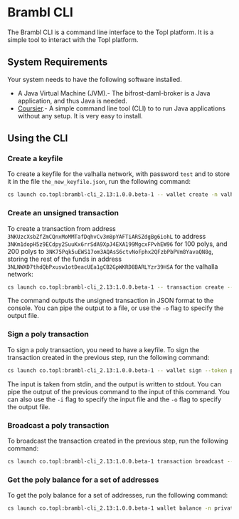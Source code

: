 # Brambl CLI

The Brambl CLI is a command line interface to the Topl platform. It is a simple tool to interact with the Topl platform.

## System Requirements

Your system needs to have the following software installed.

- A Java Virtual Machine (JVM).- The bifrost-daml-broker is a Java application, and thus Java is needed.
- [Coursier](https://get-coursier.io/docs/cli-installation).- A simple command line tool (CLI) to
to run Java applications without any setup. It is very easy to install.

## Using the CLI

### Create a keyfile

To create a keyfile for the valhalla network, with password `test` and to store it in the file `the_new_keyfile.json`, run the following command:

```bash
cs launch co.topl:brambl-cli_2.13:1.0.0.beta-1 -- wallet create -n valhalla  -o the_new_keyfile.json -p test
```

### Create an unsigned transaction

To create a transaction from address `3NKUzcXsbZfZmCQnxMoMMTafDqhvCv3m8pYAFTiARSZdgBg6iohL` to address `3NKm1dopH5z9ECdpy2SuuKx6rrSdA9XpJ4EXA199MgcxFPvhEW96` for 100 polys, and 200 polys to `3NK75Pqk5uEWS17om3AQAsS6ctvNoFphx2QFzbPbPVm8YavaQN8g`, storing the rest of the funds in address `3NLNWXD7thdQbPxusw1otDeacUEa1gCB2GpWKRD8BARLYzr39HSA` for the valhalla network:

```bash
cs launch co.topl:brambl-cli_2.13:1.0.0.beta-1 -- transaction create --token poly -n valhalla -f 3NKUzcXsbZfZmCQnxMoMMTafDqhvCv3m8pYAFTiARSZdgBg6iohL -t 3NKm1dopH5z9ECdpy2SuuKx6rrSdA9XpJ4EXA199MgcxFPvhEW96=100,3NK75Pqk5uEWS17om3AQAsS6ctvNoFphx2QFzbPbPVm8YavaQN8g=200 -c 3NLNWXD7thdQbPxusw1otDeacUEa1gCB2GpWKRD8BARLYzr39HSA -e 100 -u https://vertx.topl.services/valhalla/<projectId> -a $API_TOKEN
```

The command outputs the unsigned transaction in JSON format to the console. You can pipe the output to a file, or use the `-o` flag to specify the output file.

### Sign a poly transaction

To sign a poly transaction, you need to have a keyfile. To sign the transaction created in the previous step, run the following command:

```bash
cs launch co.topl:brambl-cli_2.13:1.0.0.beta-1 -- wallet sign --token poly -n valhalla  -k keyfile.json -p $WALLET_PASSWORD
```

The input is taken from stdin, and the output is written to stdout. You can pipe the output of the previous command to the input of this command. You can also use the `-i` flag to specify the input file and the `-o` flag to specify the output file.

### Broadcast a poly transaction

To broadcast the transaction created in the previous step, run the following command:

```bash
cs launch co.topl:brambl-cli_2.13:1.0.0.beta-1 transaction broadcast --token poly -n private -u http://localhost:9085 -i test_transaction_signed.json
```

### Get the poly balance for a set of addresses

To get the poly balance for a set of addresses, run the following command:

```bash
cs launch co.topl:brambl-cli_2.13:1.0.0.beta-1 wallet balance -n private -f AUAFAWju3tDYw1jeGX7zbT4oUdUgHzim8E2dVxuGg3HLpPdohrGB
```